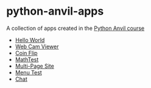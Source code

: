# python-anvil-apps
A collection of apps created in the [Python Anvil course](https://pythonanvil.com)

- [Hello World](https://pa-hello-world.anvil.app)
- [Web Cam Viewer](https://pa-webcam-viewer.anvil.app)
- [Coin Flip](https://pa-time-between.anvil.app)
- [MathTest](https://pa-math-test.anvil.app)
- [Multi-Page Site](https://pa-multipage-site.anvil.app)
- [Menu Test](https://pa-menu-test.anvil.app)
- [Chat](https://pa-chat.anvil.app)
<!--- []()-->
